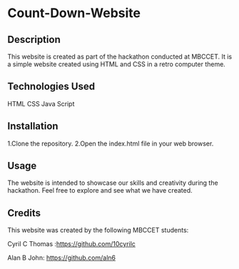 # Count-Down-Website


## Description

This website is created as part of the hackathon conducted at MBCCET. It is a simple website created using HTML and CSS in a retro computer theme.

## Technologies Used

HTML
CSS
Java Script

## Installation

1.Clone the repository.
2.Open the index.html file in your web browser.

## Usage

The website is intended to showcase our skills and creativity during the hackathon. Feel free to explore and see what we have created.

## Credits

This website was created by the following MBCCET students:

Cyril C Thomas :https://github.com/10cyrilc

Alan B John: https://github.com/aln6
